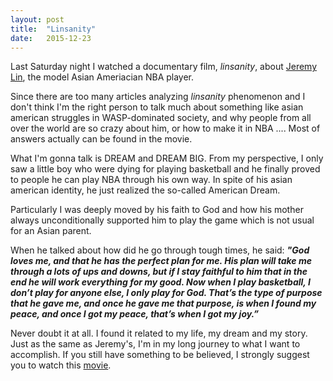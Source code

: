 ```yaml
---
layout: post
title:  "Linsanity"
date:   2015-12-23
---
```


<span class="dropcap">L</span>ast Saturday night I watched a documentary film, *linsanity*, about [Jeremy Lin](https://en.wikipedia.org/wiki/Jeremy_Lin), the model Asian Ameriacian NBA player.

Since there are too many articles analyzing *linsanity* phenomenon and I don't think I'm the right person to talk much about something like asian american struggles in WASP-dominated society, and why people from all over the world are so crazy about him, or  how to make it in NBA .... Most of answers actually can be found in the movie. 

What I'm gonna talk is DREAM and DREAM BIG. From my perspective, I only saw a little boy who were dying for playing basketball and he finally proved to people he can play NBA through his own way. In spite of his asian american identity, he just realized the so-called American Dream.  

Particularly I was deeply moved by his faith to God and how his mother always unconditionally supported him to play the game which is not usual for an Asian parent.

When he talked about how did he go through tough times, he said: 
***"God loves me, and that he has the perfect plan for me. His plan will take me through a lots of ups and downs, but if I stay faithful to him that in the end he will work everything for my good. Now when I play basketball, I don’t play for anyone else, I only play for God. That’s the type of purpose that he gave me, and once he gave me that purpose, is when I found my peace, and once I got my peace, that’s when I got my joy.”***

Never doubt it at all. I found it related to my life, my dream and my story. Just as the same as Jeremy's, I'm in my long journey to what I want to accomplish. If you still have something to be believed,  I strongly suggest you to watch this [movie](https://www.youtube.com/watch?v=tLUAOe-B-yo).
 
